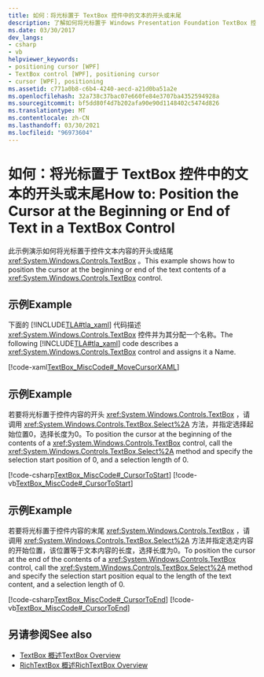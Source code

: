 ```yaml
---
title: 如何：将光标置于 TextBox 控件中的文本的开头或末尾
description: 了解如何将光标置于 Windows Presentation Foundation TextBox 控件的文本内容的开头或结尾。
ms.date: 03/30/2017
dev_langs:
- csharp
- vb
helpviewer_keywords:
- positioning cursor [WPF]
- TextBox control [WPF], positioning cursor
- cursor [WPF], positioning
ms.assetid: c771a0b8-c6b4-4240-aecd-a21d0ba51a2e
ms.openlocfilehash: 32a738c37bac07e660fe84e3707ba4352594928a
ms.sourcegitcommit: bf5dd80f4d7b202afa90e90d1148402c5474d826
ms.translationtype: MT
ms.contentlocale: zh-CN
ms.lasthandoff: 03/30/2021
ms.locfileid: "96973604"
---
```

# <a name="how-to-position-the-cursor-at-the-beginning-or-end-of-text-in-a-textbox-control"></a><span data-ttu-id="ef600-103">如何：将光标置于 TextBox 控件中的文本的开头或末尾</span><span class="sxs-lookup"><span data-stu-id="ef600-103">How to: Position the Cursor at the Beginning or End of Text in a TextBox Control</span></span>
<span data-ttu-id="ef600-104">此示例演示如何将光标置于控件文本内容的开头或结尾 <xref:System.Windows.Controls.TextBox> 。</span><span class="sxs-lookup"><span data-stu-id="ef600-104">This example shows how to position the cursor at the beginning or end of the text contents of a <xref:System.Windows.Controls.TextBox> control.</span></span>  
  
## <a name="example"></a><span data-ttu-id="ef600-105">示例</span><span class="sxs-lookup"><span data-stu-id="ef600-105">Example</span></span>  
 <span data-ttu-id="ef600-106">下面的 [!INCLUDE[TLA#tla_xaml](../../../includes/tlasharptla-xaml-md.md)] 代码描述 <xref:System.Windows.Controls.TextBox> 控件并为其分配一个名称。</span><span class="sxs-lookup"><span data-stu-id="ef600-106">The following [!INCLUDE[TLA#tla_xaml](../../../includes/tlasharptla-xaml-md.md)] code describes a <xref:System.Windows.Controls.TextBox> control and assigns it a Name.</span></span>  
  
 [!code-xaml[TextBox_MiscCode#_MoveCursorXAML](~/samples/snippets/csharp/VS_Snippets_Wpf/TextBox_MiscCode/CSharp/Window1.xaml#_movecursorxaml)]  
  
## <a name="example"></a><span data-ttu-id="ef600-107">示例</span><span class="sxs-lookup"><span data-stu-id="ef600-107">Example</span></span>  
 <span data-ttu-id="ef600-108">若要将光标置于控件内容的开头 <xref:System.Windows.Controls.TextBox> ，请调用 <xref:System.Windows.Controls.TextBox.Select%2A> 方法，并指定选择起始位置0，选择长度为0。</span><span class="sxs-lookup"><span data-stu-id="ef600-108">To position the cursor at the beginning of the contents of a <xref:System.Windows.Controls.TextBox> control, call the <xref:System.Windows.Controls.TextBox.Select%2A> method and specify the selection start position of 0, and a selection length of 0.</span></span>  
  
 [!code-csharp[TextBox_MiscCode#_CursorToStart](~/samples/snippets/csharp/VS_Snippets_Wpf/TextBox_MiscCode/CSharp/Window1.xaml.cs#_cursortostart)]
 [!code-vb[TextBox_MiscCode#_CursorToStart](~/samples/snippets/visualbasic/VS_Snippets_Wpf/TextBox_MiscCode/VisualBasic/Window1.xaml.vb#_cursortostart)]  
  
## <a name="example"></a><span data-ttu-id="ef600-109">示例</span><span class="sxs-lookup"><span data-stu-id="ef600-109">Example</span></span>  
 <span data-ttu-id="ef600-110">若要将光标置于控件内容的末尾 <xref:System.Windows.Controls.TextBox> ，请调用 <xref:System.Windows.Controls.TextBox.Select%2A> 方法并指定选定内容的开始位置，该位置等于文本内容的长度，选择长度为0。</span><span class="sxs-lookup"><span data-stu-id="ef600-110">To position the cursor at the end of the contents of a <xref:System.Windows.Controls.TextBox> control, call the <xref:System.Windows.Controls.TextBox.Select%2A> method and specify the selection start position equal to the  length of the text content, and a selection length of 0.</span></span>  
  
 [!code-csharp[TextBox_MiscCode#_CursorToEnd](~/samples/snippets/csharp/VS_Snippets_Wpf/TextBox_MiscCode/CSharp/Window1.xaml.cs#_cursortoend)]
 [!code-vb[TextBox_MiscCode#_CursorToEnd](~/samples/snippets/visualbasic/VS_Snippets_Wpf/TextBox_MiscCode/VisualBasic/Window1.xaml.vb#_cursortoend)]  
  
## <a name="see-also"></a><span data-ttu-id="ef600-111">另请参阅</span><span class="sxs-lookup"><span data-stu-id="ef600-111">See also</span></span>

- [<span data-ttu-id="ef600-112">TextBox 概述</span><span class="sxs-lookup"><span data-stu-id="ef600-112">TextBox Overview</span></span>](textbox-overview.md)
- [<span data-ttu-id="ef600-113">RichTextBox 概述</span><span class="sxs-lookup"><span data-stu-id="ef600-113">RichTextBox Overview</span></span>](richtextbox-overview.md)
